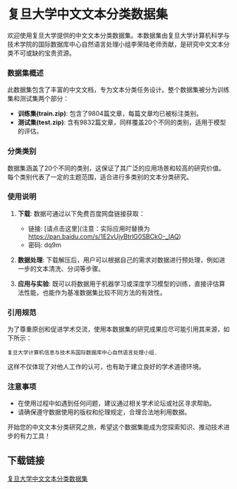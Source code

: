 # 复旦大学中文文本分类数据集

欢迎使用复旦大学提供的中文文本分类数据集。本数据集由复旦大学计算机科学与技术学院的国际数据库中心自然语言处理小组李荣陆老师贡献，是研究中文文本分类不可或缺的宝贵资源。

### 数据集概述

此数据集包含了丰富的中文文档，专为文本分类任务设计。整个数据集被分为训练集和测试集两个部分：

- **训练集(train.zip)**: 包含了9804篇文章，每篇文章均已被标注类别。
- **测试集(test.zip)**: 含有9832篇文章，同样覆盖20个不同的类别，适用于模型的评估。

### 分类类别

数据集涵盖了20个不同的类别，这保证了其广泛的应用场景和较高的研究价值。每个类别代表了一定的主题范围，适合进行多类别的文本分类研究。

### 使用说明

1. **下载**: 数据可通过以下免费百度网盘链接获取：
   - 链接: [请点击这里](注意：实际应用时替换为 https://pan.baidu.com/s/1E2vUjyBtrlG0SBCkO-_IAQ)
   - 密码: dq9m
   
2. **数据处理**: 下载解压后，用户可以根据自己的需求对数据进行预处理，例如进一步的文本清洗、分词等步骤。
   
3. **应用与实验**: 既可以将数据用于机器学习或深度学习模型的训练，直接评估算法性能，也能作为基准数据集比较不同方法的有效性。

### 引用规范

为了尊重原创和促进学术交流，使用本数据集的研究成果应尽可能引用其来源，如下所示：

```
复旦大学计算机信息与技术系国际数据库中心自然语言处理小组.
```

这样不仅体现了对他人工作的认可，也有助于建立良好的学术道德环境。

### 注意事项

- 在使用过程中如遇到任何问题，建议通过相关学术论坛或社区寻求帮助。
- 请确保遵守数据使用的版权和伦理规定，合理合法地利用数据。

开始您的中文文本分类研究之旅，希望这个数据集能成为您探索知识、推动技术进步的有力工具！

## 下载链接

[复旦大学中文文本分类数据集](https://pan.quark.cn/s/cf4f9413558f)